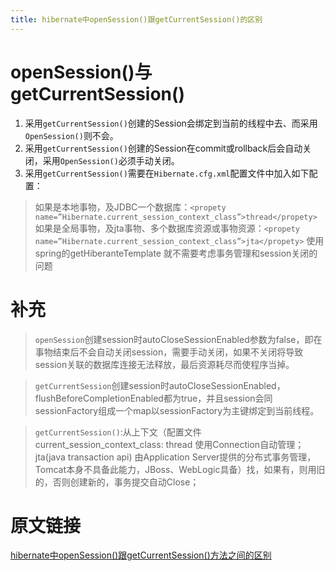 ```yaml
---
title: hibernate中openSession()跟getCurrentSession()的区别
---
```


# openSession()与getCurrentSession()
1. 采用`getCurrentSession()`创建的Session会绑定到当前的线程中去、而采用`OpenSession()`则不会。
2. 采用`getCurrentSession()`创建的Session在commit或rollback后会自动关闭，采用`OpenSession()`必须手动关闭。
3. 采用`getCurrentSession()`需要在`Hibernate.cfg.xml`配置文件中加入如下配置：

> 如果是本地事物，及JDBC一个数据库：`<propety name=”Hibernate.current_session_context_class”>thread</propety>`
> 如果是全局事物，及jta事物、多个数据库资源或事物资源：`<propety name=”Hibernate.current_session_context_class”>jta</propety>`
> 使用spring的getHiberanteTemplate 就不需要考虑事务管理和session关闭的问题

# 补充
> `openSession`创建session时autoCloseSessionEnabled参数为false，即在事物结束后不会自动关闭session，需要手动关闭，如果不关闭将导致session关联的数据库连接无法释放，最后资源耗尽而使程序当掉。              

> `getCurrentSession`创建session时autoCloseSessionEnabled，flushBeforeCompletionEnabled都为true，并且session会同sessionFactory组成一个map以sessionFactory为主键绑定到当前线程。

> `getCurrentSession()`:从上下文（配置文件current_session_context_class: thread 使用Connection自动管理；jta(java transaction api) 由Application Server提供的分布式事务管理，Tomcat本身不具备此能力，JBoss、WebLogic具备）找，如果有，则用旧的，否则创建新的，事务提交自动Close；

# 原文链接
[hibernate中openSession()跟getCurrentSession()方法之间的区别 ](http://www.cnblogs.com/Ant-soldier/p/5051478.html)
